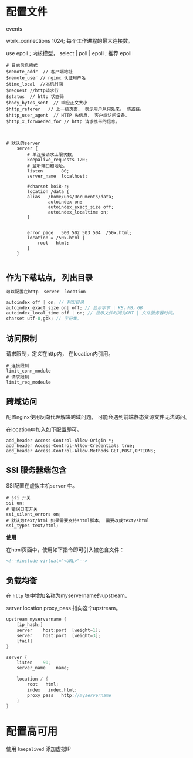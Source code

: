 # 配置文件

events

work_connections 1024;   每个工作进程的最大连接数。

use   epoll  ;  内核模型， select | poll | epoll ; 推荐 epoll



```shell
# 日志信息格式
$remote_addr  // 客户端地址
$remote_user // nginx 认证用户名
$time_local  //本机时间
$request //http请求行
$status  // http 状态码
$body_bytes_sent  // 响应正文大小
$http_referer   // 上一级页面， 表示用户从何处来。 防盗链。
$http_user_agent  // HTTP 头信息， 客户端访问设备。
$http_x_forwaeded_for // http 请求携带的信息。



# 默认的server
    server {
        # 单连接请求上限次数。
        keepalive_requests 120;
        # 监听端口和地址。
        listen       80;
        server_name  localhost;

        #charset koi8-r;
        location /data {
		alias   /home/uos/Documents/data;
                autoindex on;
                autoindex_exact_size off;
                autoindex_localtime on;
        }
       

        error_page   500 502 503 504  /50x.html;
        location = /50x.html {
            root   html;
        }
    }


```

## 作为下载站点， 列出目录

```c
可以配置在http  server  location

autoindex off | on; // 列出目录
autoindex_exact_size on| off; // 显示字节 | KB，MB，GB
autoindex_local_time off | on; // 显示文件时间为GMT | 文件服务器时间。
charset utf-8,gbk; // 字符集。
```

## 访问限制

请求限制，定义在http内， 在location内引用。



```shell
# 连接限制
limit_conn_module 
# 请求限制
limit_req_modeule

```



## 跨域访问

配置nginx使用反向代理解决跨域问题， 可能会遇到前端静态资源文件无法访问。

在location中加入如下配置即可。

```shell
add_header Access-Control-Allow-Origin *;  
add_header Access-Control-Allow-Credentials true;
add_header Access-Control-Allow-Methods GET,POST,OPTIONS;
```

## SSI 服务器端包含

SSI配置在虚拟主机`server` 中。

```shell
# ssi 开关
ssi on;
# 错误日志开关
ssi_silent_errors on;
# 默认为text/html 如果需要支持shtml脚本， 需要改成text/shtml
ssi_types text/html;
```

**使用**

在html页面中，使用如下指令即可引入被包含文件：

```html
<!--#include virtual="<URL>"-->
```





## 负载均衡

在 `http` 块中增加名称为myservername的upstream。

server location proxy_pass  指向这个upstream。

```c++
upstream myservername {
    [ip_hash;]
    server    host:port  [weight=1];
    server    host:port  [weight=3];
    [fail]
}

server {
    listen    90;
    server_name    name;
    
    location / {
        root   html;
        index   index.html;
        proxy_pass   http://myservername
    }
}
```

# 配置高可用

使用 `keepalived`  添加虚拟IP



